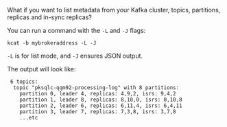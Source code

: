 What if you want to list metadata from your Kafka cluster, topics, partitions, replicas and in-sync replicas? 

You can run a command with the `-L` and `-J` flags:

```
kcat -b mybrokeraddress -L -J
```

`-L` is for list mode, and `-J` ensures JSON output. 

The output will look like:

```
 6 topics:
  topic "pksqlc-qqm92-processing-log" with 8 partitions:
    partition 0, leader 4, replicas: 4,9,2, isrs: 9,4,2
    partition 1, leader 8, replicas: 8,10,0, isrs: 0,10,8
    partition 2, leader 6, replicas: 6,11,4, isrs: 6,4,11
    partition 3, leader 7, replicas: 7,3,8, isrs: 3,7,8
    ...etc
```


